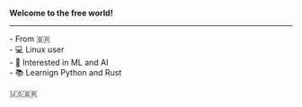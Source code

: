 <b>Welcome to the free world!</b><br>
<hr>
- From 🇧🇷 <br>
- 💻 Linux user<br>
- 🤖 Interested in ML and AI<br>
- 📚 Learnign Python and Rust<br>

   

🇺🇸🇧🇷 
